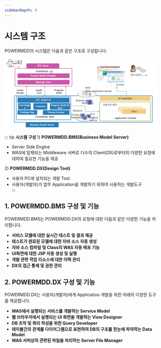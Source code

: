 ```yaml
---
sidebarDepth: 0
---
```

# 시스템 구조

POWERMDD의 시스템은 다음과 같은 구조로 구성됩니다.

![SystemStructure](../.vuepress/public/SystemStructure.png)

::: tip <Badge type="tip" text="Remark" vertical="middle" /> <b> 시스템 구성 </b>
1\) <b>POWERMDD.BMS(Business Model Server) </b> <br/>
  - Server Side Engine <br/>
  - WAS에 탑재되는 Middleware 서버로 다수의 Client(DX)로부터의 다양한 요청에 대하여 필요한 기능을 제공 <br/>

2\) <b>POWERMDD.DX(Design Tool) </b> <br/>
  - 사용자 PC에 설치되는 개발 Tool <br/>
  - 사용자(개발자)가 업무 Application을 개발하기 위하여 사용하는 개발도구  <br/>
:::

## 1. POWERMDD.BMS 구성 및 기능

POWERMDD.BMS는 POWERMDD.DX의 요청에 대한 다음과 같은 다양한 기능을 처리합니다.

- <b>서비스 모델에 대한 실시간 테스트 및 결과 제공</b>
- <b>테스트가 완료된 모델에 대한 자바 소스 자동 생성</b>
- <b>자바 소스 컴파일 및 Class의 WAS 자동 배포 기능</b>
- <b>UI화면에 대한 JSP 자동 생성 및 실행</b>
- <b>개발 관련 작업 리소스에 대한 이력 관리</b>
- <b>DX의 접근 통제 및 권한 관리</b>

## 2. POWERMDD.DX 구성 및 기능

POWERMDD.DX는 사용자(개발자)에게 Application 개발을 위한 아래의 다양한 도구를 제공합니다.

- <b> WAS에서 실행되는 서비스를 개발하는 Service Model </b>
- <b> 웹 브라우저에서 실행되는 UI 화면을 개발하는 View Designer </b>
- <b> DB 조작 및 쿼리 작성을 위한 Query Developer </b>
- <b> 테이블간의 관계를 다이어그램으로 표현하여 DB의 구조를 한눈에 파악하는 Data Model </b>
- <b> WAS 서버상의 관련된 파일을 처리하는 Server File Manager </b>


<style type='text/css'>
  [class*="boxBorder"] { border: 1px solid #bbb; }
  [class="font20"] { font-size: 20px }
  [class*="font18"] { font-size: 18px }
  [class="boxB"] { background: #6a8bad3b;padding:10px;border-radius: 4px; }
  [class="spanBtn"] { border: 1px solid #bbb; border-radius: 4px;padding: 3px;background:white; color:dimgrey; }
  [class="spanBtnG"] { border: 1px solid #bbb; border-radius: 4px;padding: 3px;color:forestgreen; background:white;  }
  [class="spanEx"] { color: #00a4ff; }
  [class="fontB"] { color: rgb(106, 139, 173); font-size:18px }
</style>